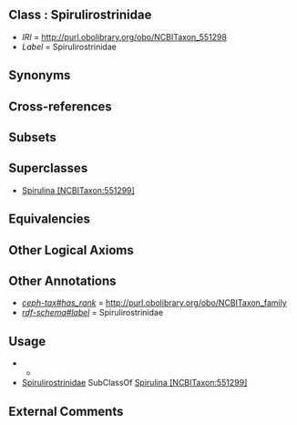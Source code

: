 
## Class : Spirulirostrinidae

 * *IRI* = http://purl.obolibrary.org/obo/NCBITaxon_551298
 * *Label* = Spirulirostrinidae

## Synonyms


## Cross-references


## Subsets


## Superclasses

 * [Spirulina [NCBITaxon:551299]](../../NCBITaxon/99/NCBITaxon_551299.md)

## Equivalencies


## Other Logical Axioms


## Other Annotations

 * *[ceph-tax#has_rank](../../ceph-tax#has/nk/ceph-tax#has_rank.md)* = http://purl.obolibrary.org/obo/NCBITaxon_family
 * *[rdf-schema#label](../../el/rdf-schema#label.md)* = Spirulirostrinidae

## Usage

 * -
 * [Spirulirostrinidae](../../NCBITaxon/98/NCBITaxon_551298.md) SubClassOf [Spirulina [NCBITaxon:551299]](../../NCBITaxon/99/NCBITaxon_551299.md)

## External Comments

